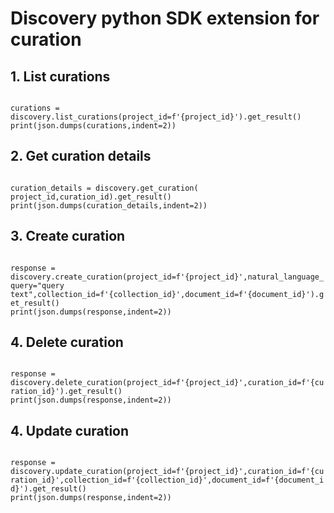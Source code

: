 # Discovery python SDK extension for curation

## 1. List curations
<code>
curations = discovery.list_curations(project_id=f'{project_id}').get_result()
print(json.dumps(curations,indent=2))
</code>

## 2. Get curation details
<code>
curation_details = discovery.get_curation( project_id,curation_id).get_result()
print(json.dumps(curation_details,indent=2))
</code>

## 3. Create curation
<code>
response = discovery.create_curation(project_id=f'{project_id}',natural_language_query="query text",collection_id=f'{collection_id}',document_id=f'{document_id}').get_result()
print(json.dumps(response,indent=2))
</code>

## 4. Delete curation
<code>
response = discovery.delete_curation(project_id=f'{project_id}',curation_id=f'{curation_id}').get_result()
print(json.dumps(response,indent=2))
</code>

## 4. Update curation
<code>
response = discovery.update_curation(project_id=f'{project_id}',curation_id=f'{curation_id}',collection_id=f'{collection_id}',document_id=f'{document_id}').get_result()
print(json.dumps(response,indent=2))
</code>
